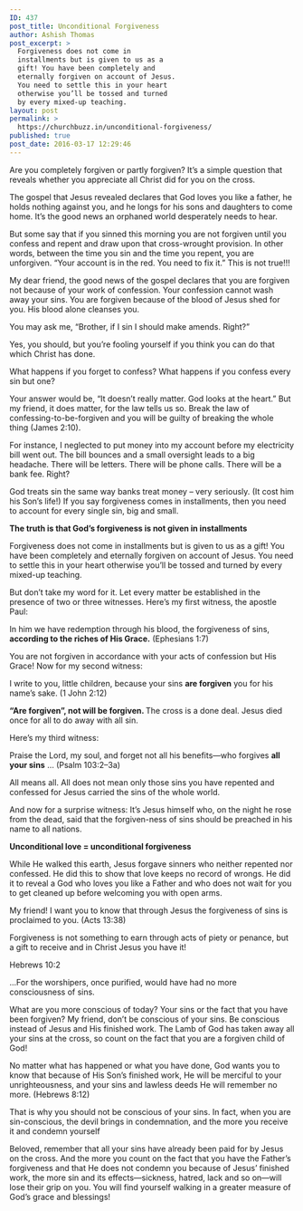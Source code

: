 ```yaml
---
ID: 437
post_title: Unconditional Forgiveness
author: Ashish Thomas
post_excerpt: >
  Forgiveness does not come in
  installments but is given to us as a
  gift! You have been completely and
  eternally forgiven on account of Jesus.
  You need to settle this in your heart
  otherwise you’ll be tossed and turned
  by every mixed-up teaching.
layout: post
permalink: >
  https://churchbuzz.in/unconditional-forgiveness/
published: true
post_date: 2016-03-17 12:29:46
---
```

Are you completely forgiven or partly forgiven? It’s a simple question that reveals whether you appreciate all Christ did for you on the cross.

The gospel that Jesus revealed declares that God loves you like a father, he holds nothing against you, and he longs for his sons and daughters to come home. It’s the good news an orphaned world desperately needs to hear.

But some say that if you sinned this morning you are not forgiven until you confess and repent and draw upon that cross-wrought provision. In other words, between the time you sin and the time you repent, you are unforgiven. “Your account is in the red. You need to fix it.” This is not true!!!

My dear friend, the good news of the gospel declares that you are forgiven not because of your work of confession. Your confession cannot wash away your sins. You are forgiven because of the blood of Jesus shed for you. His blood alone cleanses you.

You may ask me, “Brother, if I sin I should make amends. Right?”

Yes, you should, but you’re fooling yourself if you think you can do that which Christ has done.

What happens if you forget to confess? What happens if you confess every sin but one?

Your answer would be, “It doesn’t really matter. God looks at the heart.” But my friend, it does matter, for the law tells us so. Break the law of confessing-to-be-forgiven and you will be guilty of breaking the whole thing (James 2:10).

For instance, I neglected to put money into my account before my electricity bill went out. The bill bounces and a small oversight leads to a big headache. There will be letters. There will be phone calls. There will be a bank fee. Right?

God treats sin the same way banks treat money – very seriously. (It cost him his Son’s life!) If you say forgiveness comes in installments, then you need to account for every single sin, big and small.

<strong>The truth is that God’s forgiveness is not given in installments</strong>

Forgiveness does not come in installments but is given to us as a gift! You have been completely and eternally forgiven on account of Jesus. You need to settle this in your heart otherwise you’ll be tossed and turned by every mixed-up teaching.

But don’t take my word for it. Let every matter be established in the presence of two or three witnesses. Here’s my first witness, the apostle Paul:

In him we have redemption through his blood, the forgiveness of sins, <strong>according to the riches of His Grace.</strong> (Ephesians 1:7)

You are not forgiven in accordance with your acts of confession but His Grace! Now for my second witness:

I write to you, little children, because your sins <strong>are forgiven</strong> you for his name’s sake. (1 John 2:12)

<strong>“Are forgiven”, not will be forgiven. </strong>The cross is a done deal. Jesus died once for all to do away with all sin.

Here’s my third witness:

Praise the Lord, my soul, and forget not all his benefits—who forgives <strong>all your sins</strong> … (Psalm 103:2–3a)

All means all. All does not mean only those sins you have repented and confessed for Jesus carried the sins of the whole world.

And now for a surprise witness: It’s Jesus himself who, on the night he rose from the dead, said that the forgiven-ness of sins should be preached in his name to all nations.

<strong>Unconditional love = unconditional forgiveness</strong>

While He walked this earth, Jesus forgave sinners who neither repented nor confessed. He did this to show that love keeps no record of wrongs. He did it to reveal a God who loves you like a Father and who does not wait for you to get cleaned up before welcoming you with open arms.

My friend! I want you to know that through Jesus the forgiveness of sins is proclaimed to you. (Acts 13:38)

Forgiveness is not something to earn through acts of piety or penance, but a gift to receive and in Christ Jesus you have it!

Hebrews 10:2

...For the worshipers, once purified, would have had no more consciousness of sins.

What are you more conscious of today? Your sins or the fact that you have been forgiven? My friend, don’t be conscious of your sins. Be conscious instead of Jesus and His finished work. The Lamb of God has taken away all your sins at the cross, so count on the fact that you are a forgiven child of God!

No matter what has happened or what you have done, God wants you to know that because of His Son’s finished work, He will be merciful to your unrighteousness, and your sins and lawless deeds He will remember no more. (Hebrews 8:12)

That is why you should not be conscious of your sins. In fact, when you are sin-conscious, the devil brings in condemnation, and the more you receive it and condemn yourself

Beloved, remember that all your sins have already been paid for by Jesus on the cross. And the more you count on the fact that you have the Father’s forgiveness and that He does not condemn you because of Jesus’ finished work, the more sin and its effects—sickness, hatred, lack and so on—will lose their grip on you. You will find yourself walking in a greater measure of God’s grace and blessings!